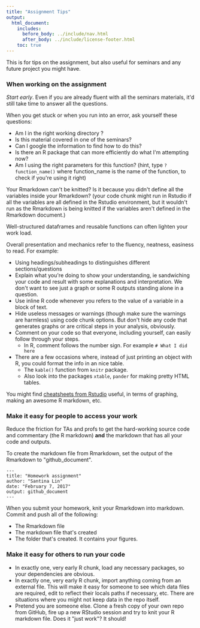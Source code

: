 ```yaml
---
title: "Assignment Tips"
output:
  html_document:
    includes:
      before_body: ../include/nav.html
      after_body: ../include/license-footer.html
    toc: true
---
```


This is for tips on the assignment, but also useful for seminars and any future project you might have. 

### When working on the assignment  

*Start early*. Even if you are already fluent with all the seminars materials, it'd still take time to answer all the questions. 

When you get stuck or when you run into an error, ask yourself these questions: 

- Am I in the right working directory ? 
- Is this material covered in one of the seminars?
- Can I google the information to find how to do this? 
- Is there an R package that can more efficiently do what I'm attempting now? 
- Am I using the right parameters for this function?  (hint, type `?function_name()` where function_name is the name of the function, to check if you're using it right) 

Your Rmarkdown can't be knitted? Is it because you didn't define all the variables inside your Rmarkdown? (your code chunk might run in Rstudio if all the variables are all defined in the Rstudio environment, but it wouldn't run as the Rmarkdown is being knitted if the variables aren't defined in the Rmarkdown document.)

Well-structured dataframes and reusable functions can often lighten your work load. 

Overall presentation and mechanics refer to the fluency, neatness, easiness to read. For example:

- Using headings/subheadings to distinguishes different sections/questions
- Explain what you're doing to show your understanding, ie sandwiching your code and result with some explanations and interpretation. We don't want to see just a graph or some R outputs standing alone in a question. 
- Use inline R code whenever you refers to the value of a variable in a block of text. 
- Hide useless messages or warnings (though make sure the warnings are harmless) using code chunk options. But don't hide any code that generates graphs or are critical steps in your analysis, obviously. 
- Comment on your code so that everyone, including yourself, can easily follow through your steps.
    - In R, comment follows the number sign. For example `# What I did here`  
- There are a few occasions where, instead of just printing an object with R, you could format the info in an nice table. 
    - The `kable()` function from `knitr` package.
    - Also look into the packages `xtable`, `pander` for making pretty HTML tables.

You might find [cheatsheets from Rstudio](https://www.rstudio.com/resources/cheatsheets/) useful, in terms of graphing, making an awesome R markdown, etc.

### Make it easy for people to access your work 

Reduce the friction for TAs and profs to get the hard-working source code and commentary (the R markdown) __and__ the markdown that has all your code and outputs. 

To create the markdown file from Rmarkdown, set the output of the Rmarkdown to "github_document".

```
---
title: "Homework assignment"
author: "Santina Lin"
date: "February 7, 2017"
output: github_document
---

```
When you submit your homework, knit your Rmarkdown into markdown. Commit and push all of the following:
- The Rmarkdown file
- The markdown file that's created
- The folder that's created. It contains your figures.  


### Make it easy for others to run your code

  * In exactly one, very early R chunk, load any necessary packages, so your dependencies are obvious.
  * In exactly one, very early R chunk, import anything coming from an external file. This will make it easy for someone to see which data files are required, edit to reflect their locals paths if necessary, etc. There are situations where you might not keep data in the repo itself.
  * Pretend you are someone else. Clone a fresh copy of your own repo from GitHub, fire up a new RStudio session and try to knit your R markdown file. Does it "just work"? It should!
  